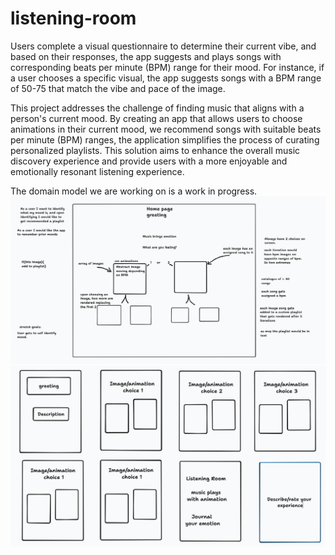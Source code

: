 # listening-room

Users complete a visual questionnaire to determine their current vibe, and based on their responses, the app suggests and plays songs with corresponding beats per minute (BPM) range for their mood. For instance, if a user chooses a specific visual, the app suggests songs with a BPM range of 50-75 that match the vibe and pace of the image.

This project addresses the challenge of finding music that aligns with a person's current mood. By creating an app that allows users to choose animations in their current mood, we recommend songs with suitable beats per minute (BPM) ranges, the application simplifies the process of curating personalized playlists. This solution aims to enhance the overall music discovery experience and provide users with a more enjoyable and emotionally resonant listening experience.


The domain model we are working on is a work in progress.
![Wireframe1](domain-modeling/dm-1.png)
![Wireframe2](domain-modeling/dm-2.png)
